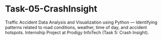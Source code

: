 # Task-05-CrashInsight
Traffic Accident Data Analysis and Visualization using Python — Identifying patterns related to road conditions, weather, time of day, and accident hotspots. Internship Project at Prodigy InfoTech (Task 5: Crash Insight).
